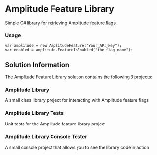 # Amplitude Feature Library
Simple C# library for retrieving Amplitude feature flags

### Usage
```
var amplitude = new AmplitudeFeature("Your_API_key");
var enabled = amplitude.FeatureIsEnabled("the_flag_name");
```

## Solution Information
The Amplitude Feature Library solution contains the following 3 projects:

### Amplitude Library
A small class library project for interacting with Amplitude feature flags
### Amplitude Library Tests
Unit tests for the Amplitude feature library project
### Amplitude Library Console Tester
A small console project that allows you to see the library code in action
